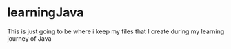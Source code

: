 # learningJava
This is just going to be where i keep my files that  I create during my learning journey of Java
